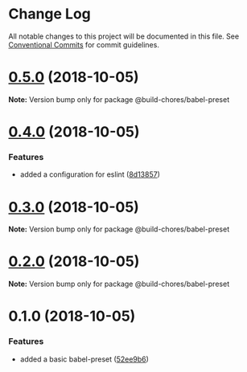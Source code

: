 # Change Log

All notable changes to this project will be documented in this file.
See [Conventional Commits](https://conventionalcommits.org) for commit guidelines.

# [0.5.0](https://github.com/critocrito/build-chores/compare/v0.4.0...v0.5.0) (2018-10-05)

**Note:** Version bump only for package @build-chores/babel-preset





# [0.4.0](https://github.com/critocrito/build-chores/compare/v0.3.0...v0.4.0) (2018-10-05)


### Features

* added a configuration for eslint ([8d13857](https://github.com/critocrito/build-chores/commit/8d13857))





# [0.3.0](https://github.com/critocrito/build-chores/compare/v0.2.0...v0.3.0) (2018-10-05)

**Note:** Version bump only for package @build-chores/babel-preset





# [0.2.0](https://github.com/critocrito/build-chores/compare/v0.1.0...v0.2.0) (2018-10-05)

**Note:** Version bump only for package @build-chores/babel-preset





# 0.1.0 (2018-10-05)


### Features

* added a basic babel-preset ([52ee9b6](https://github.com/critocrito/build-chores/commit/52ee9b6))
